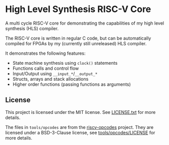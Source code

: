 # High Level Synthesis RISC-V Core

A multi cycle RISC-V core for demonstrating the capabilities of my high level synthesis (HLS) compiler.

The RISC-V core is written in regular C code, but can be automatically compiled for FPGAs by my (currently still unreleased) HLS compiler.

It demonstrates the following features:
- State machine synthesis using `clock()` statements
- Functions calls and control flow
- Input/Output using `__input_*`/`__output_*`
- Structs, arrays and stack allocations
- Higher order functions (passing functions as arguments)

## License

This project is licensed under the MIT license.
See [LICENSE.txt](LICENSE.txt) for more details.

The files in `tools/opcodes` are from the [riscv-opcodes](https://github.com/riscv/riscv-opcodes) project.
They are licensed under a BSD-3-Clause license, see [tools/opcodes/LICENSE](tools/opcodes/LICENSE) for more details.

